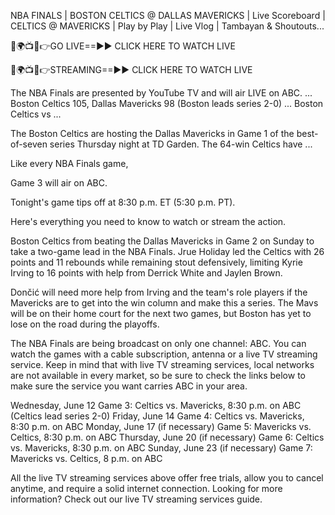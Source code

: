 NBA FINALS | BOSTON CELTICS @ DALLAS MAVERICKS | Live Scoreboard | CELTICS @ MAVERICKS | Play by Play | Live Vlog | Tambayan & Shoutouts...

🔴🌍📺📱👉GO LIVE==►► CLICK HERE TO WATCH LIVE

🔴🌍📺📱👉STREAMING==►► CLICK HERE TO WATCH LIVE

The NBA Finals are presented by YouTube TV and will air LIVE on ABC. ... Boston Celtics 105, Dallas Mavericks 98 (Boston leads series 2-0) ... Boston Celtics vs ...

The Boston Celtics are hosting the Dallas Mavericks in Game 1 of the best-of-seven series Thursday night at TD Garden. The 64-win Celtics have ...

Like every NBA Finals game,

Game 3 will air on ABC.

Tonight's game tips off at 8:30 p.m. ET (5:30 p.m. PT).

Here's everything you need to know to watch or stream the action.

Boston Celtics from beating the Dallas Mavericks in Game 2 on Sunday to take a two-game lead in the NBA Finals. Jrue Holiday led the Celtics with 26 points and 11 rebounds while remaining stout defensively, limiting Kyrie Irving to 16 points with help from Derrick White and Jaylen Brown.

Dončić will need more help from Irving and the team's role players if the Mavericks are to get into the win column and make this a series. The Mavs will be on their home court for the next two games, but Boston has yet to lose on the road during the playoffs.


The NBA Finals are being broadcast on only one channel: ABC. You can watch the games with a cable subscription, antenna or a live TV streaming service. Keep in mind that with live TV streaming services, local networks are not available in every market, so be sure to check the links below to make sure the service you want carries ABC in your area.

Wednesday, June 12
Game 3: Celtics vs. Mavericks, 8:30 p.m. on ABC (Celtics lead series 2-0)
Friday, June 14
Game 4: Celtics vs. Mavericks, 8:30 p.m. on ABC
Monday, June 17 (if necessary)
Game 5: Mavericks vs. Celtics, 8:30 p.m. on ABC
Thursday, June 20 (if necessary)
Game 6: Celtics vs. Mavericks, 8:30 p.m. on ABC
Sunday, June 23 (if necessary)
Game 7: Mavericks vs. Celtics, 8 p.m. on ABC

All the live TV streaming services above offer free trials, allow you to cancel anytime, and require a solid internet connection. Looking for more information? Check out our live TV streaming services guide.
